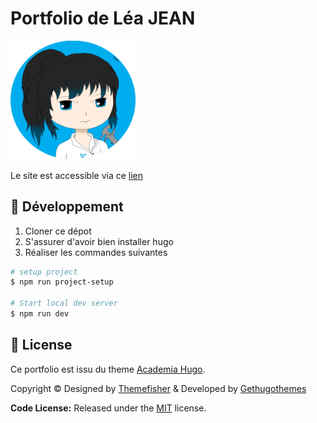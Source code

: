 # Portfolio de Léa JEAN

<img src="static/img/Avatar.png" alt="Avatar dessiné par Léa JEAN" width="200"/>

Le site est accessible via ce [lien](https://sakki3.github.io/Portfolio/)

## 🔧 Développement

1. Cloner ce dépot
2. S'assurer d'avoir bien installer hugo
3. Réaliser les commandes suivantes

```bash
# setup project
$ npm run project-setup

# Start local dev server
$ npm run dev
```

<!-- licence -->
## 📄 License

Ce portfolio est issu du theme [Academia Hugo](https://github.com/gethugothemes/academia-hugo).

Copyright &copy; Designed by [Themefisher](https://themefisher.com) & Developed by
[Gethugothemes](https://gethugothemes.com)

**Code License:** Released under the [MIT](https://github.com/themefisher/academia-hugo/blob/master/LICENSE.md) license.
